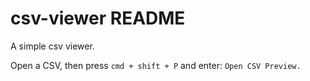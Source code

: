 # csv-viewer README

A simple csv viewer.

Open a CSV, then press `cmd + shift + P` and enter: `Open CSV Preview.`